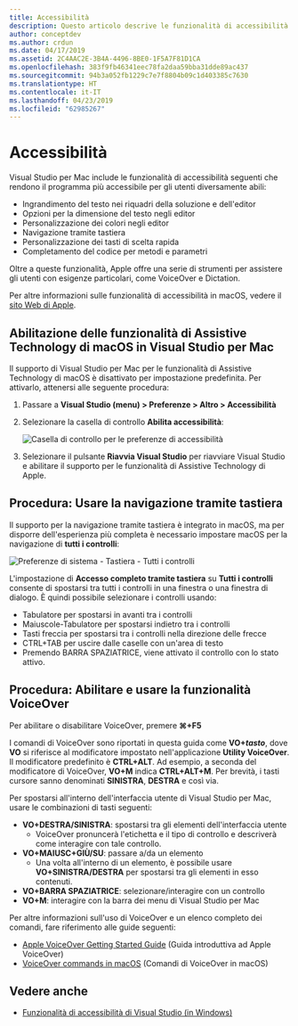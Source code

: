 ```yaml
---
title: Accessibilità
description: Questo articolo descrive le funzionalità di accessibilità in Visual Studio per Mac e il modo in cui possono essere abilitate.
author: conceptdev
ms.author: crdun
ms.date: 04/17/2019
ms.assetid: 2C4AAC2E-3B4A-4496-8BE0-1F5A7F81D1CA
ms.openlocfilehash: 383f9fb46341eec78fa2daa59bba31dde89ac437
ms.sourcegitcommit: 94b3a052fb1229c7e7f8804b09c1d403385c7630
ms.translationtype: HT
ms.contentlocale: it-IT
ms.lasthandoff: 04/23/2019
ms.locfileid: "62985267"
---
```

# <a name="accessibility"></a>Accessibilità

Visual Studio per Mac include le funzionalità di accessibilità seguenti che rendono il programma più accessibile per gli utenti diversamente abili:

- Ingrandimento del testo nei riquadri della soluzione e dell'editor
- Opzioni per la dimensione del testo negli editor
- Personalizzazione dei colori negli editor
- Navigazione tramite tastiera
- Personalizzazione dei tasti di scelta rapida
- Completamento del codice per metodi e parametri

Oltre a queste funzionalità, Apple offre una serie di strumenti per assistere gli utenti con esigenze particolari, come VoiceOver e Dictation.

Per altre informazioni sulle funzionalità di accessibilità in macOS, vedere il [sito Web di Apple](https://www.apple.com/accessibility/mac/).

## <a name="enabling-macos-assistive-technologies-in-visual-studio-for-mac"></a>Abilitazione delle funzionalità di Assistive Technology di macOS in Visual Studio per Mac

Il supporto di Visual Studio per Mac per le funzionalità di Assistive Technology di macOS è disattivato per impostazione predefinita. Per attivarlo, attenersi alle seguente procedura:

1. Passare a **Visual Studio (menu) > Preferenze > Altro > Accessibilità**

2. Selezionare la casella di controllo **Abilita accessibilità**:

   ![Casella di controllo per le preferenze di accessibilità](media/accessibility-preferences.png)

3. Selezionare il pulsante **Riavvia Visual Studio** per riavviare Visual Studio e abilitare il supporto per le funzionalità di Assistive Technology di Apple.

## <a name="how-to-use-keyboard-navigation"></a>Procedura: Usare la navigazione tramite tastiera

Il supporto per la navigazione tramite tastiera è integrato in macOS, ma per disporre dell'esperienza più completa è necessario impostare macOS per la navigazione di **tutti i controlli**:

![Preferenze di sistema - Tastiera - Tutti i controlli](media/accessibility-preferences-keyboard.png)

L'impostazione di **Accesso completo tramite tastiera** su **Tutti i controlli** consente di spostarsi tra tutti i controlli in una finestra o una finestra di dialogo. È quindi possibile selezionare i controlli usando:

- Tabulatore per spostarsi in avanti tra i controlli
- Maiuscole-Tabulatore per spostarsi indietro tra i controlli
- Tasti freccia per spostarsi tra i controlli nella direzione delle frecce
- CTRL+TAB per uscire dalle caselle con un'area di testo
- Premendo BARRA SPAZIATRICE, viene attivato il controllo con lo stato attivo.

## <a name="how-to-enable-and-use-voiceover"></a>Procedura: Abilitare e usare la funzionalità VoiceOver

Per abilitare o disabilitare VoiceOver, premere **&#8984;+F5**

I comandi di VoiceOver sono riportati in questa guida come **VO+*tasto***, dove **VO** si riferisce al modificatore impostato nell'applicazione **Utility VoiceOver**. Il modificatore predefinito è **CTRL+ALT**. Ad esempio, a seconda del modificatore di VoiceOver, **VO+M** indica **CTRL+ALT+M**. Per brevità, i tasti cursore sanno denominati **SINISTRA**, **DESTRA** e così via.

Per spostarsi all'interno dell'interfaccia utente di Visual Studio per Mac, usare le combinazioni di tasti seguenti:

- **VO+DESTRA/SINISTRA**: spostarsi tra gli elementi dell'interfaccia utente
    - VoiceOver pronuncerà l'etichetta e il tipo di controllo e descriverà come interagire con tale controllo.
- **VO+MAIUSC+GIÙ/SU**: passare a/da un elemento
    - Una volta all'interno di un elemento, è possibile usare **VO+SINISTRA/DESTRA** per spostarsi tra gli elementi in esso contenuti.
- **VO+BARRA SPAZIATRICE**: selezionare/interagire con un controllo
- **VO+M**: interagire con la barra dei menu di Visual Studio per Mac

Per altre informazioni sull'uso di VoiceOver e un elenco completo dei comandi, fare riferimento alle guide seguenti:

- [Apple VoiceOver Getting Started Guide](https://support.apple.com/en-us/guide/voiceover-guide/welcome/web) (Guida introduttiva ad Apple VoiceOver)
- [VoiceOver commands in macOS](http://lab.dotjay.com/notes/voiceover-commands/) (Comandi di VoiceOver in macOS)

## <a name="see-also"></a>Vedere anche

- [Funzionalità di accessibilità di Visual Studio (in Windows)](/visualstudio/ide/reference/accessibility-features-of-visual-studio)
